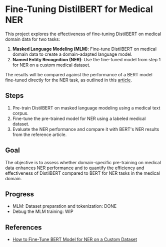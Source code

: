 # Fine-Tuning DistilBERT for Medical NER

This project explores the effectiveness of fine-tuning DistilBERT on medical domain data for two tasks:

1. **Masked Language Modeling (MLM)**: Fine-tune DistilBERT on medical domain data to create a domain-adapted language model.
2. **Named Entity Recognition (NER)**: Use the fine-tuned model from step 1 for NER on a custom medical dataset.

The results will be compared against the performance of a BERT model fine-tuned directly for the NER task, as outlined in this [article](https://medium.com/ai-advances/how-to-fine-tune-bert-model-for-ner-on-a-custom-dataset-946406e355d9).

## Steps

1. Pre-train DistilBERT on masked language modeling using a medical text corpus.
2. Fine-tune the pre-trained model for NER using a labeled medical dataset.
3. Evaluate the NER performance and compare it with BERT's NER results from the reference article.

## Goal

The objective is to assess whether domain-specific pre-training on medical data enhances NER performance and to quantify the efficiency and effectiveness of DistilBERT compared to BERT for NER tasks in the medical domain.

## Progress
- MLM:  Dataset preparation and tokenization: DONE
- Debug the MLM training: WIP


## References

- [How to Fine-Tune BERT Model for NER on a Custom Dataset](https://medium.com/ai-advances/how-to-fine-tune-bert-model-for-ner-on-a-custom-dataset-946406e355d9)

